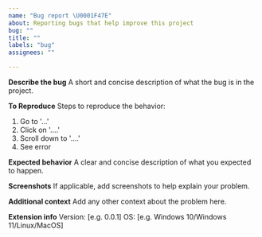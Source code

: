 ```yaml
---
name: "Bug report \U0001F47E"
about: Reporting bugs that help improve this project
bug: ""
title: ""
labels: "bug"
assignees: ""

---
```


**Describe the bug**
A short and concise description of what the bug is in the project.

**To Reproduce**
Steps to reproduce the behavior:
1. Go to '...'
2. Click on '....'
3. Scroll down to '....'
4. See error

**Expected behavior**
A clear and concise description of what you expected to happen.

**Screenshots**
If applicable, add screenshots to help explain your problem.

**Additional context**
Add any other context about the problem here.

**Extension info**
Version: [e.g. 0.0.1]
OS: [e.g. Windows 10/Windows 11/Linux/MacOS]
